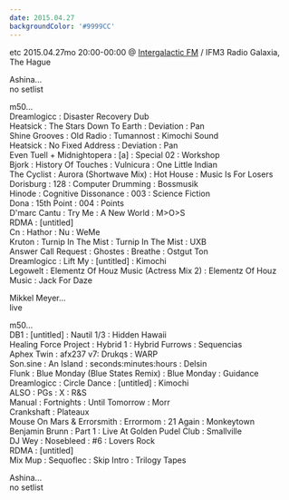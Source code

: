 ```yaml
---
date: 2015.04.27
backgroundColor: '#9999CC'
---
```


etc 2015.04.27mo 20:00-00:00 @ [Intergalactic FM](http://www.intergalacticfm.com/) / IFM3 Radio Galaxia, The Hague  

Ashina...  
no setlist  

m50...  
Dreamlogicc : Disaster Recovery Dub  
Heatsick : The Stars Down To Earth : Deviation : Pan  
Shine Grooves : Old Radio : Tumannost : Kimochi Sound  
Heatsick : No Fixed Address : Deviation : Pan  
Even Tuell + Midnightopera : \[a\] : Special 02 : Workshop  
Bjork : History Of Touches : Vulnicura : One Little Indian  
The Cyclist : Aurora (Shortwave Mix) : Hot House : Music Is For Losers  
Dorisburg : 128 : Computer Drumming : Bossmusik  
Hinode : Cognitive Dissonance : 003 : Science Fiction  
Dona : 15th Point : 004 : Points  
D'marc Cantu : Try Me : A New World : M>O>S  
RDMA : \[untitled\]  
Cn : Hathor : Nu : WeMe  
Kruton : Turnip In The Mist : Turnip In The Mist : UXB  
Answer Call Request : Ghostes : Breathe : Ostgut Ton  
Dreamlogicc : Lift My : \[untitled\] : Kimochi  
Legowelt : Elementz Of Houz Music (Actress Mix 2) : Elementz Of Houz Music : Jack For Daze  

Mikkel Meyer...  
live  

m50...  
DB1 : \[untitled\] : Nautil 1/3 : Hidden Hawaii  
Healing Force Project : Hybrid 1 : Hybrid Furrows : Sequencias  
Aphex Twin : afx237 v7: Drukqs : WARP  
Son.sine : An Island : seconds:minutes:hours : Delsin  
Flunk : Blue Monday (Blue States Remix) : Blue Monday : Guidance  
Dreamlogicc : Circle Dance : \[untitled\] : Kimochi  
ALSO : PGs : X : R&S  
Manual : Fortnights : Until Tomorrow : Morr  
Crankshaft : Plateaux  
Mouse On Mars & Errorsmith : Errormom : 21 Again : Monkeytown  
Benjamin Brunn : Part 1 : Live At Golden Pudel Club : Smallville  
DJ Wey : Nosebleed : #6 : Lovers Rock  
RDMA : \[untitled\]  
Mix Mup : Sequoflec : Skip Intro : Trilogy Tapes  

Ashina...  
no setlist